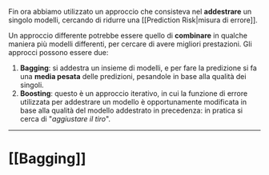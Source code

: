 Fin ora abbiamo utilizzato un approccio che consisteva nel **addestrare** un singolo modelli, cercando di ridurre una [[Prediction Risk|misura di errore]].

Un approccio differente potrebbe essere quello di **combinare** in qualche maniera più modelli differenti, per cercare di avere migliori prestazioni.
Gli approcci possono essere due:
1. **Bagging**: si addestra un insieme di modelli, e per fare la predizione si fa una **media pesata** delle predizioni, pesandole in base alla qualità dei singoli.
2. **Boosting**: questo è un approccio iterativo, in cui la funzione di errore utilizzata per addestrare un modello è opportunamente modificata in base alla qualità del modello addestrato in precedenza: in pratica si cerca di "*aggiustare il tiro*".

-----
# [[Bagging]]